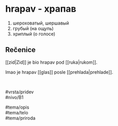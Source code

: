 # hrapav - храпав

1. шероховатый, шершавый  
2. грубый (на ощупь)  
3. хриплый (о голосе)  

## Rečenice

[[zid|Zid]] je bio hrapav pod [[ruka|rukom]].  

Imao je hrapav [[glas]] posle [[prehlada|prehlade]].  

<br>

#vrsta/pridev  
#nivo/B1  

#tema/opis  
#tema/telo  
#tema/priroda  
